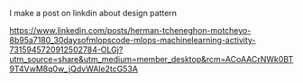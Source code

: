 I make a post on linkdin about design pattern

https://www.linkedin.com/posts/herman-tcheneghon-motcheyo-8b95a7180_30daysofmlopscode-mlops-machinelearning-activity-7315945720912502784-OLGj?utm_source=share&utm_medium=member_desktop&rcm=ACoAACrNWk0BT9T4VwM8q0w_jQdvWAle2tcG53A